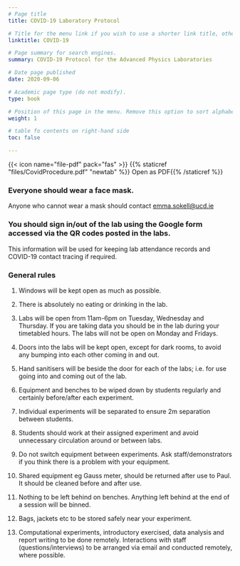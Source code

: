 ```yaml
---
# Page title
title: COVID-19 Laboratory Protocol

# Title for the menu link if you wish to use a shorter link title, otherwise remove this option.
linktitle: COVID-19

# Page summary for search engines.
summary: COVID-19 Protocol for the Advanced Physics Laboratories

# Date page published
date: 2020-09-06

# Academic page type (do not modify).
type: book

# Position of this page in the menu. Remove this option to sort alphabetically.
weight: 1

# table fo contents on right-hand side
toc: false

---
```


{{< icon name="file-pdf" pack="fas" >}} {{% staticref "files/CovidProcedure.pdf" "newtab" %}} Open as PDF{{% /staticref %}}


### Everyone should wear a face mask.
Anyone who cannot wear a mask should contact emma.sokell@ucd.ie

### You should sign in/out of the lab using the Google form accessed via the QR codes posted in the labs.
This information will be used for keeping lab
attendance records and COVID-19 contact tracing if required.

### General rules

 1. Windows will be kept open as much as possible.

 2. There is absolutely no eating or drinking in the lab.

 3. Labs will be open from 11am-6pm on Tuesday, Wednesday and Thursday.
   If you are taking data you should be in the lab during your timetabled hours.
   The labs will not be open on Monday and Fridays.

 4. Doors into the labs will be kept open, except for dark rooms,
   to avoid any bumping into each other coming in and out.

 5. Hand sanitisers will be beside the door for each of the labs;
   i.e. for use going into and coming out of the lab.

 6. Equipment and benches to be wiped down by students regularly and
    certainly before/after each experiment.

 7. Individual experiments will be separated to ensure 2m separation between students.

 8. Students should work at their assigned experiment and avoid unnecessary
    circulation around or between labs.

 9. Do not switch equipment between experiments. Ask staff/demonstrators if you think
    there is a problem with your equipment.

 10. Shared equipment eg Gauss meter, should be returned after use to Paul.
     It should be cleaned before and after use.

 11. Nothing to be left behind on benches. Anything left behind at the end of
     a session will be binned.

 13. Bags, jackets etc to be stored safely near your experiment.
 
 14. Computational experiments, introductory exercised, data analysis
     and report writing to be done remotely. Interactions with staff
     (questions/interviews) to be arranged via email and conducted remotely, where possible.
